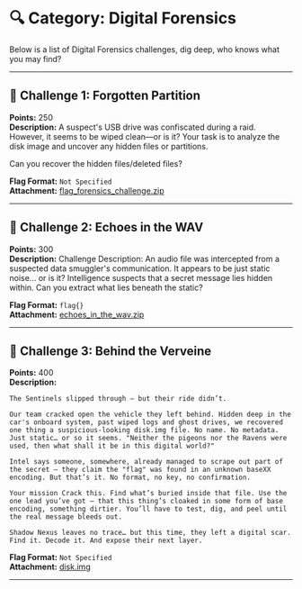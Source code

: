 # 🔍 Category: Digital Forensics

Below is a list of Digital Forensics challenges, dig deep, who knows what you may find?

---

## 🔹 Challenge 1: Forgotten Partition  
**Points:** 250  
**Description:** 
A suspect's USB drive was confiscated during a raid. However, it seems to be wiped clean—or is it? Your task is to analyze the disk image and uncover any hidden files or partitions.

Can you recover the hidden files/deleted files?  
  
**Flag Format:** `Not Specified`  
**Attachment:** [flag_forensics_challenge.zip](../../../attachments/Shadow_Apocalypse_CTF_2025_Files/flag_forensics_challenge.zip)

---

## 🔹 Challenge 2: Echoes in the WAV  
**Points:** 300  
**Description:** 
Challenge Description: An audio file was intercepted from a suspected data smuggler's communication. It appears to be just static noise... or is it? Intelligence suspects that a secret message lies hidden within. Can you extract what lies beneath the static?  
  
**Flag Format:** `flag{}`  
**Attachment:** [echoes_in_the_wav.zip](../../../attachments/Shadow_Apocalypse_CTF_2025_Files/echoes_in_the_wav.zip)

---

## 🔹 Challenge 3: Behind the Verveine  
**Points:** 400  
**Description:** 
```
The Sentinels slipped through — but their ride didn’t.

Our team cracked open the vehicle they left behind. Hidden deep in the car's onboard system, past wiped logs and ghost drives, we recovered one thing a suspicious-looking disk.img file. No name. No metadata. Just static… or so it seems. "Neither the pigeons nor the Ravens were used, then what shall it be in this digital world?"

Intel says someone, somewhere, already managed to scrape out part of the secret — they claim the "flag" was found in an unknown baseXX encoding. But that’s it. No format, no key, no confirmation.

Your mission Crack this. Find what’s buried inside that file. Use the one lead you’ve got — that this thing’s cloaked in some form of base encoding, something dirtier. You’ll have to test, dig, and peel until the real message bleeds out.

Shadow Nexus leaves no trace… but this time, they left a digital scar. Find it. Decode it. And expose their next layer.  
```

**Flag Format:** `Not Specified`  
**Attachment:** [disk.img](../../../attachments/Shadow_Apocalypse_CTF_2025_Files/disk.img)

---

  